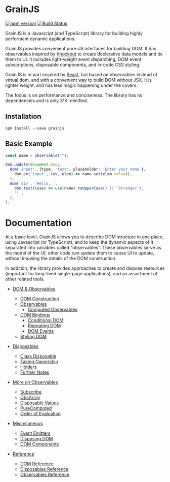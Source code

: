 # GrainJS

[![npm version](https://badge.fury.io/js/grainjs.svg)](https://badge.fury.io/js/grainjs)
[![Build Status](https://travis-ci.org/gristlabs/grainjs.svg?branch=master)](https://travis-ci.org/gristlabs/grainjs)

GrainJS is a Javascript (and TypeScript) library for building highly performant dynamic
applications.

GrainJS provides convenient pure-JS interfaces for building DOM. It has observables inspired by
[Knockout](http://knockoutjs.com/documentation/introduction.html) to create declarative data
models and tie them to UI. It includes light-weight event dispatching, DOM event subscriptions,
disposable components, and in-code CSS styling.

GrainJS is in part inspired by [React](https://reactjs.org/), but based on observables instead of
virtual dom, and with a convenient way to build DOM without JSX. It is lighter weight, and has
less magic happening under the covers.

The focus is on performance and conciseness. The library has no dependencies and is only 31K.
minified.

## Installation

```
npm install --save grainjs
```

## Basic Example

```typescript
const name = observable("");

dom.update(document.body,
  dom('input', {type: 'text', placeholder: 'Enter your name'},
    dom.on('input', (ev, elem) => name.set(elem.value)),
  ),
  dom('div', 'Hello, ',
    dom.text((use) => use(name).toUpperCase() || 'Stranger'),
    '!',
  ),
);
```

# Documentation

At a basic level, GrainJS allows you to describe DOM structure in one place, using Javascript (or
TypeScript), and to keep the dynamic aspects of it separated into variables called "observables".
These observables serve as the model of the UI; other code can update them to cause UI to update,
without knowing the details of the DOM construction.

In addition, the library provides approaches to create and dispose resources (important for
long-lived single-page applications), and an assortment of other related tools.

- [DOM & Observables](docs/basics.md#dom--observables)
  - [DOM Construction](docs/basics.md#dom-construction)
  - [Observables](docs/basics.md#observables)
    - [Computed Observables](docs/basics.md#computed-observables)
  - [DOM Bindings](docs/basics.md#dom-bindings)
    - [Conditional DOM](docs/basics.md#conditional-dom)
    - [Repeating DOM](docs/basics.md#repeating-dom)
    - [DOM Events](docs/basics.md#dom-events)
  - [Styling DOM](docs/basics.md#styling-dom)

- [Disposables](docs/dispose.md#disposables)
  - [Class Disposable](docs/dispose.md#class-disposable)
  - [Taking Ownership](docs/dispose.md#taking-ownership)
  - [Holders](docs/dispose.md#holders)
  - [Further Notes](docs/dispose.md#further-notes)

- [More on Observables](docs/more-observables.md)
  - [Subscribe](docs/more-observables.md#subscribe)
  - [ObsArray](docs/more-observables.md#obsarray)
  - [Disposable Values](docs/more-observables.md#disposable-values)
  - [PureComputed](docs/more-observables.md#purecomputed)
  - [Order of Evaluation](docs/more-observables.md#order-of-evaluation)

- [Miscellaneous](docs/misc.md)
  - [Event Emitters](docs/misc.md#event-emitters)
  - [Disposing DOM](docs/misc.md#disposing-dom)
  - [DOM Components](docs/misc.md#dom-components)

- [Reference](docs/reference.md)
  - [DOM Reference](docs/reference.md#dom-reference)
  - [Disposables Reference](docs/reference.md#disposables-reference)
  - [Observables Reference](docs/reference.md#observables-reference)
